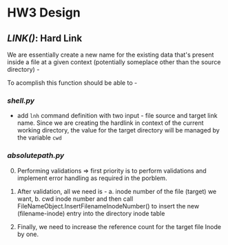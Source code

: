 # HW3 Design

## _LINK()_: Hard Link

We are essentially create a new name for the existing data that's present inside a file at a given context (potentially someplace other than the source directory) -

To acomplish this function should be able to -

### _shell.py_

- add `lnh` command definition with two input - file source and target link name. Since we are creating the hardlink in context of the current working directory, the value for the target directory will be managed by the variable `cwd`

### _absolutepath.py_

0. Performing validations => first priority is to perform validations and implement error handling as required in the porblem.

1. After validation, all we need is - a. inode number of the file (target) we want, b. cwd inode number and then call FileNameObject.InsertFilenameInodeNumber() to insert the new (filename-inode) entry into the directory inode table

2. Finally, we need to increase the reference count for the target file Inode by one.
